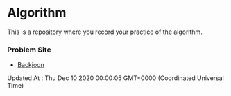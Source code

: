 # Algorithm

This is a repository where you record your practice of the algorithm.

### Problem Site

- [Backjoon](https://www.acmicpc.net/)

Updated At : Thu Dec 10 2020 00:00:05 GMT+0000 (Coordinated Universal Time)
